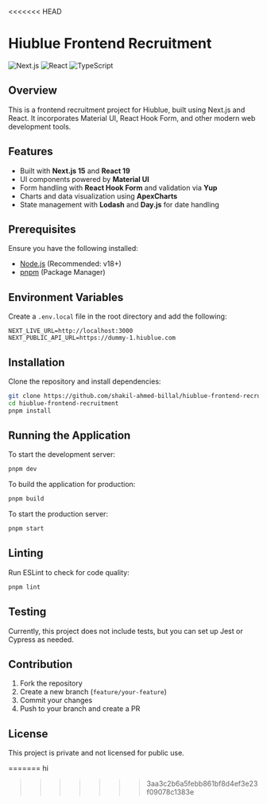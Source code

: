 <<<<<<< HEAD
# Hiublue Frontend Recruitment

![Next.js](https://img.shields.io/badge/Next.js-15.0.0-blue)
![React](https://img.shields.io/badge/React-19.0.0-blue)
![TypeScript](https://img.shields.io/badge/TypeScript-Latest-blue)

## Overview

This is a frontend recruitment project for Hiublue, built using Next.js and React. It incorporates Material UI, React Hook Form, and other modern web development tools.

## Features

- Built with **Next.js 15** and **React 19**
- UI components powered by **Material UI**
- Form handling with **React Hook Form** and validation via **Yup**
- Charts and data visualization using **ApexCharts**
- State management with **Lodash** and **Day.js** for date handling

## Prerequisites

Ensure you have the following installed:

- [Node.js](https://nodejs.org/) (Recommended: v18+)
- [pnpm](https://pnpm.io/) (Package Manager)

## Environment Variables

Create a `.env.local` file in the root directory and add the following:

```env
NEXT_LIVE_URL=http://localhost:3000
NEXT_PUBLIC_API_URL=https://dummy-1.hiublue.com
```

## Installation

Clone the repository and install dependencies:

```sh
git clone https://github.com/shakil-ahmed-billal/hiublue-frontend-recruitment-starter.git
cd hiublue-frontend-recruitment
pnpm install
```

## Running the Application

To start the development server:

```sh
pnpm dev
```

To build the application for production:

```sh
pnpm build
```

To start the production server:

```sh
pnpm start
```

## Linting

Run ESLint to check for code quality:

```sh
pnpm lint
```

## Testing

Currently, this project does not include tests, but you can set up Jest or Cypress as needed.

## Contribution

1. Fork the repository
2. Create a new branch (`feature/your-feature`)
3. Commit your changes
4. Push to your branch and create a PR

## License

This project is private and not licensed for public use.

=======
hi
>>>>>>> 3aa3c2b6a5febb861bf8d4ef3e23f09078c1383e
